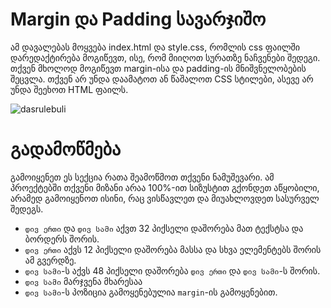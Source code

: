 # Margin და Padding სავარჯიშო

ამ დავალებას მოყვება index.html და style.css, რომლის css ფაილში დარედაქტირება მოგიწევთ, ისე, რომ მიიღოთ სურათზე ნაჩვენები შედეგი. თქვენ მხოლოდ მოგიწევთ margin-ისა და padding-ის მნიშვნელობების შეცვლა. თქვენ არ უნდა დაამატოთ ან წაშალოთ CSS სტილები, ასევე არ უნდა შეეხოთ HTML ფაილს.

![dasrulebuli](xazy.ge)

# გადამოწმება

გამოიყენეთ ეს სექცია რათა შეამოწმოთ თქვენი ნამუშევარი. ამ პროექტებში თქვენი მიზანი არაა 100%-ით სიზუსტით გქონდეთ აწყობილი, არამედ გამოიყენოთ ისინი, რაც ვისწავლეთ და მიუახლოვდეთ სასურველ შედეგს.

- `დივ ერთი` და `დივ სამი` აქვთ 32 პიქსელი დაშორება მათ ტექსტსა და ბორდერს შორის.
- `დივ ერთი` აქვს 12 პიქსელი დაშორება მასსა და სხვა ელემენტებს შორის ამ გვერდზე.
- `დივ სამი`-ს აქვს 48 პიქსელი დაშორება `დივ ერთი` და `დივ სამი`-ს შორის.
- `დივ სამი` მარჯვენა მხარესაა
- `დივ სამი`-ს პოზიცია გამოყენებულია `margin`-ის გამოყენებით.